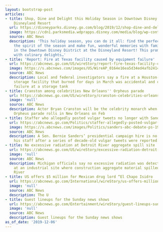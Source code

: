 ```yaml
---
layout: bootstrap-post
articles:
- title: Shop, Dine and Delight this Holiday Season in Downtown Disney District at
    Disneyland Resort
  url: https://disneyparks.disney.go.com/blog/2019/12/shop-dine-and-delight-this-holiday-season-in-downtown-disney-district-at-disneyland-resort-2/
  image: https://cdn1.parksmedia.wdprapps.disney.com/media/blog/wp-content/uploads/2019/12/nnbvcvfrdrefdFI.jpg
  source: ABC News
  description: 'This holiday season, you can do it all: find the perfect gifts, enjoy
    the spirit of the season and make fun, wonderful memories with family and friends
    in the Downtown Disney District at the Disneyland Resort! This promenade is brimming
    with culinary delights…'
- title: 'Report: Fire at Texas facility caused by equipment failure'
  url: https://abcnews.go.com/US/wireStory/report-fire-texas-facility-caused-equipment-failure-67557274
  image: https://s.abcnews.com/images/US/WireAP_0164e16ea5d34ed4afb24146e1e3931d_16x9_992.jpg
  source: ABC News
  description: Local and federal investigators say a fire at a Houston-area petrochemical
    storage facility that burned for days in March was accidental and caused by equipment
    failure at a storage tank
- title: Cranston among celebrities New Orleans'' Orpheus parade
  url: https://abcnews.go.com/US/wireStory/cranston-celebrities-orleans-orpheus-parade-67557105
  image: 'null'
  source: ABC News
  description: Actor Bryan Cranston will be the celebrity monarch when the Krewe of
    Orpheus parade rolls in New Orleans on Feb
- title: Staffer who allegedly posted vulgar tweets no longer with Sanders' campaign
  url: https://abcnews.go.com/Politics/staffer-allegedly-posted-vulgar-tweets-longer-sanders-campaign/story?id=67556656
  image: https://s.abcnews.com/images/Politics/sanders-abc-debate-ps-191001_hpMain_16x9_992.jpg
  source: ABC News
  description: A Sen. Bernie Sanders’ presidential campaign hire is no longer with
    his staff after a series of decade-old vulgar tweets were reported.
- title: No excessive radiation at Detroit River aggregate spill site
  url: https://abcnews.go.com/US/wireStory/excessive-radiation-detroit-river-aggregate-spill-site-67556763
  image: 'null'
  source: ABC News
  description: Michigan officials say no excessive radiation was detected in tests
    at an industrial site where construction aggregate material spilled into the Detroit
    River
- title: US offers $5 million for Mexican drug lord “El Chapo Isidro
  url: https://abcnews.go.com/International/wireStory/us-offers-million-mexican-drug-lord-el-chapo-67556722
  image: 'null'
  source: ABC News
  description: The U
- title: Guest lineups for the Sunday news shows
  url: https://abcnews.go.com/Entertainment/wireStory/guest-lineups-sunday-news-shows-67556721
  image: 'null'
  source: ABC News
  description: Guest lineups for the Sunday news shows
as_of_date: '2019-12-06'
---
```


